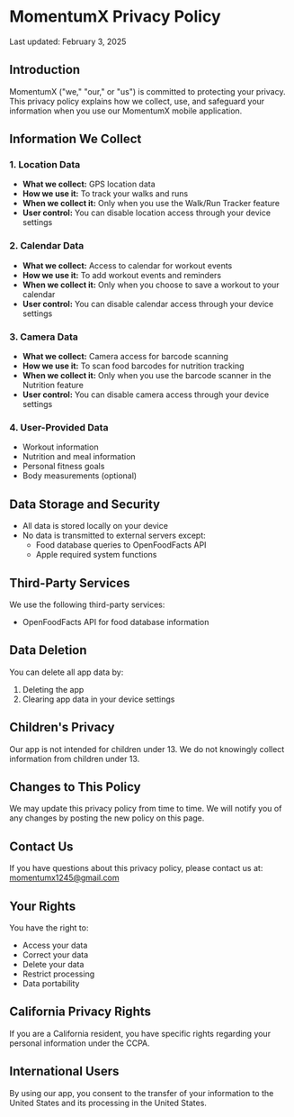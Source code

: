 # MomentumX Privacy Policy

Last updated: February 3, 2025

## Introduction
MomentumX ("we," "our," or "us") is committed to protecting your privacy. This privacy policy explains how we collect, use, and safeguard your information when you use our MomentumX mobile application.

## Information We Collect

### 1. Location Data
- **What we collect:** GPS location data
- **How we use it:** To track your walks and runs
- **When we collect it:** Only when you use the Walk/Run Tracker feature
- **User control:** You can disable location access through your device settings

### 2. Calendar Data
- **What we collect:** Access to calendar for workout events
- **How we use it:** To add workout events and reminders
- **When we collect it:** Only when you choose to save a workout to your calendar
- **User control:** You can disable calendar access through your device settings

### 3. Camera Data
- **What we collect:** Camera access for barcode scanning
- **How we use it:** To scan food barcodes for nutrition tracking
- **When we collect it:** Only when you use the barcode scanner in the Nutrition feature
- **User control:** You can disable camera access through your device settings

### 4. User-Provided Data
- Workout information
- Nutrition and meal information
- Personal fitness goals
- Body measurements (optional)

## Data Storage and Security
- All data is stored locally on your device
- No data is transmitted to external servers except:
  - Food database queries to OpenFoodFacts API
  - Apple required system functions

## Third-Party Services
We use the following third-party services:
- OpenFoodFacts API for food database information

## Data Deletion
You can delete all app data by:
1. Deleting the app
2. Clearing app data in your device settings

## Children's Privacy
Our app is not intended for children under 13. We do not knowingly collect information from children under 13.

## Changes to This Policy
We may update this privacy policy from time to time. We will notify you of any changes by posting the new policy on this page.

## Contact Us
If you have questions about this privacy policy, please contact us at:
momentumx1245@gmail.com

## Your Rights
You have the right to:
- Access your data
- Correct your data
- Delete your data
- Restrict processing
- Data portability

## California Privacy Rights
If you are a California resident, you have specific rights regarding your personal information under the CCPA.

## International Users
By using our app, you consent to the transfer of your information to the United States and its processing in the United States.
